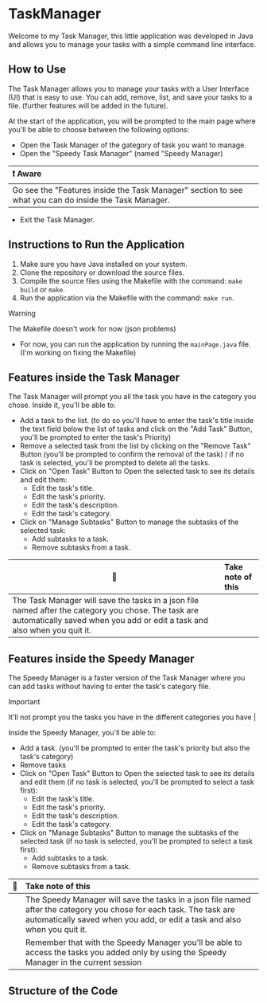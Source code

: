 # TaskManager

Welcome to my Task Manager, this little application was developed in Java and allows you to manage your tasks with a simple command line interface.

## How to Use

The Task Manager allows you to manage your tasks with a User Interface (UI) that is easy to use. You can add, remove, list, and save your tasks to a file. (further features will be added in the future).

At the start of the application, you will be prompted to the main
page where you'll be able to choose between the following options:
- Open the Task Manager of the gategory of task you want to manage.
- Open the "Speedy Task Manager" (named "Speedy Manager)

| :exclamation: Aware                       |
|:------------------------------------------|
|  Go see the "Features inside the Task Manager" section to see what you can do inside the Task Manager. |

- Exit the Task Manager.

## Instructions to Run the Application

1. Make sure you have Java installed on your system.
2. Clone the repository or download the source files.
3. Compile the source files using the Makefile with the command: `make build` or `make`.
4. Run the application via the Makefile with the command: `make run`.

> [!WARNING]
>The Makefile doesn't work for now (json problems)

- For now, you can run the application by running the `mainPage.java` file. (I'm working on fixing the Makefile)

## Features inside the Task Manager
The Task Manager will prompt you all the task you have in the category you chose. Inside it, you'll be able to:
- Add a task to the list. (to do so you'll have to enter the task's title inside the text field below the list of tasks and click on the "Add Task" Button, you'll be prompted to enter the task's Priority)
- Remove a selected task from the list by clicking on the "Remove Task" Button (you'll be prompted to confirm the removal of the task) / if no task is selected, you'll be prompted to delete all the tasks.
- Click on "Open Task" Button to Open the selected task to see its details and edit them:
    - Edit the task's title.
    - Edit the task's priority.
    - Edit the task's description.
    - Edit the task's category.
- Click on "Manage Subtasks" Button to manage the subtasks of the selected task:
    - Add subtasks to a task.
    - Remove subtasks from a task.

| :memo:        | Take note of this       |
|---------------|:------------------------|
| The Task Manager will save the tasks in a json file named after the category you chose. The task are automatically saved when you add or edit a task and also when you quit it. |

## Features inside the Speedy Manager
The Speedy Manager is a faster version of the Task Manager where you can add tasks without having to enter the task's category file.

> [!IMPORTANT]
> It'll not prompt you the tasks you have in the different categories you have |

Inside the Speedy Manager, you'll be able to:
- Add a task. (you'll be prompted to enter the task's priority but also the task's category)
- Remove tasks
- Click on "Open Task" Button to Open the selected task to see its details and edit them (if no task is selected, you'll be prompted to select a task first):
    - Edit the task's title.
    - Edit the task's priority.
    - Edit the task's description.
    - Edit the task's category.
- Click on "Manage Subtasks" Button to manage the subtasks of the selected task (if no task is selected, you'll be prompted to select a task first):
    - Add subtasks to a task.
    - Remove subtasks from a task.

| :memo:        | Take note of this       |
|---------------|:------------------------|
| |The Speedy Manager will save the tasks in a json file named after the category you chose for each task. The task are automatically saved when you add, or edit a task and also when you quit it. |
| |Remember that with the Speedy Manager you'll be able to access the tasks you added only by using the Speedy Manager in the current session |

## Structure of the Code
